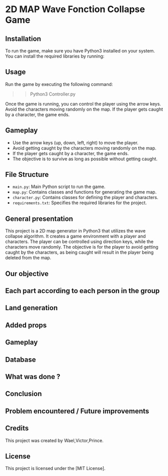 # 2D MAP Wave Fonction Collapse Game



## Installation

To run the game, make sure you have Python3 installed on your system. You can install the required libraries by running:


## Usage

Run the game by executing the following command:
>> Python3 Controller.py

Once the game is running, you can control the player using the arrow keys. Avoid the characters moving randomly on the map. If the player gets caught by a character, the game ends.

## Gameplay

- Use the arrow keys (up, down, left, right) to move the player.
- Avoid getting caught by the characters moving randomly on the map.
- If the player gets caught by a character, the game ends.
- The objective is to survive as long as possible without getting caught.

## File Structure

- `main.py`: Main Python script to run the game.
- `map.py`: Contains classes and functions for generating the game map.
- `character.py`: Contains classes for defining the player and characters.
- `requirements.txt`: Specifies the required libraries for the project.


## General presentation 

This project is a 2D map generator in Python3 that utilizes the wave collapse algorithm. It creates a game environment with a player and characters. The player can be controlled using direction keys, while the characters move randomly. The objective is for the player to avoid getting caught by the characters, as being caught will result in the player being deleted from the map.

## Our objective 


## Each part according to each person in the group 


## Land generation



## Added props


## Gameplay


## Database

## What was done ?


## Conclusion 

## Problem encountered / Future improvements



## Credits

This project was created by Wael,Victor,Prince.

## License

This project is licensed under the [MIT License].
